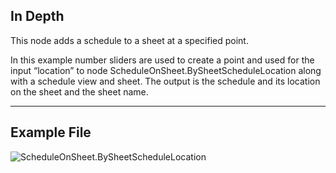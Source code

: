 ## In Depth


This node adds a schedule to a sheet at a specified point.

In this example number sliders are used to create a point and used for the input “location” to node ScheduleOnSheet.BySheetScheduleLocation along with a schedule view and sheet.  The output is the schedule and its location on the sheet and the sheet name.



___
## Example File

![ScheduleOnSheet.BySheetScheduleLocation](./Revit.Elements.ScheduleOnSheet.BySheetScheduleLocation_img.jpg)